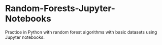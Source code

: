 # Random-Forests-Jupyter-Notebooks
Practice in Python with random forest algorithms with basic datasets using Jupyter notebooks.
